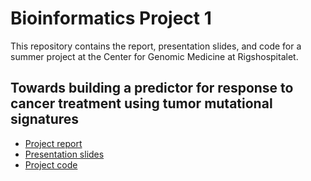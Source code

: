 # Bioinformatics Project 1

This repository contains the report, presentation slides, and code for a summer project at the Center for Genomic Medicine at Rigshospitalet.

## Towards building a predictor for response to cancer treatment using tumor mutational signatures

* [Project report](https://github.com/St3451/Bioinformatics_Project_1/blob/master/stefano_pellegrini_project_report.pdf)
* [Presentation slides](https://github.com/St3451/Bioinformatics_Project_1/blob/master/Presentation/Slides_presentation.pptx)
* [Project code](https://github.com/St3451/Bioinformatics_Project_1/tree/master/Code)